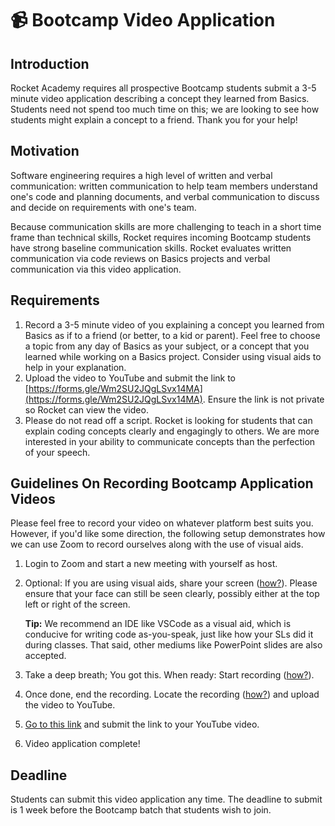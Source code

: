 # 📹 Bootcamp Video Application

## Introduction

Rocket Academy requires all prospective Bootcamp students submit a 3-5 minute video application describing a concept they learned from Basics. Students need not spend too much time on this; we are looking to see how students might explain a concept to a friend. Thank you for your help!

## Motivation

Software engineering requires a high level of written and verbal communication: written communication to help team members understand one's code and planning documents, and verbal communication to discuss and decide on requirements with one's team.

Because communication skills are more challenging to teach in a short time frame than technical skills, Rocket requires incoming Bootcamp students have strong baseline communication skills. Rocket evaluates written communication via code reviews on Basics projects and verbal communication via this video application.

## Requirements

1. Record a 3-5 minute video of you explaining a concept you learned from Basics as if to a friend (or better, to a kid or parent). Feel free to choose a topic from any day of Basics as your subject, or a concept that you learned while working on a Basics project. Consider using visual aids to help in your explanation.&#x20;
2. Upload the video to YouTube and submit the link to [https://forms.gle/Wm2SU2JQgLSvx14MA](https://forms.gle/Wm2SU2JQgLSvx14MA). Ensure the link is not private so Rocket can view the video.
3. Please do not read off a script. Rocket is looking for students that can explain coding concepts clearly and engagingly to others. We are more interested in your ability to communicate concepts than the perfection of your speech.



## Guidelines On Recording Bootcamp Application Videos

Please feel free to record your video on whatever platform best suits you. However, if you'd like some direction, the following setup demonstrates how we can use Zoom to record ourselves along with the use of visual aids.&#x20;

1. Login to Zoom and start a new meeting with yourself as host.
2.  Optional: If you are using visual aids, share your screen ([how?](https://support.zoom.us/hc/en-us/articles/201362153-Sharing-your-screen)). Please ensure that your face can still be seen clearly, possibly either at the top left or right of the screen.&#x20;

    **Tip:** We recommend an IDE like VSCode as a visual aid,  which is conducive for writing code as-you-speak, just like how your SLs did it during classes. That said, other mediums like PowerPoint slides are also accepted.&#x20;
3. Take a deep breath; You got this. When ready:  Start recording ([how?](https://support.zoom.us/hc/en-us/articles/201362473-Local-recording#h\_2b0b123c-d9e9-48bc-b0c6-3cd874ebc98a)).&#x20;
4. Once done, end the recording. Locate the recording ([how?](https://support.zoom.us/hc/en-us/articles/206277393-Finding-and-Viewing-Recordings)) and upload the video to YouTube.
5. [Go to this link](https://forms.gle/Wm2SU2JQgLSvx14MA) and submit the link to your YouTube video.&#x20;
6. Video application complete!

## Deadline

Students can submit this video application any time. The deadline to submit is 1 week before the Bootcamp batch that students wish to join.
